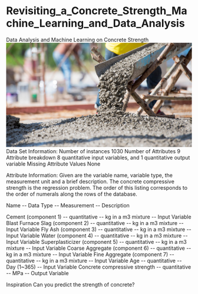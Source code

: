# Revisiting_a_Concrete_Strength_Machine_Learning_and_Data_Analysis
Data Analysis and Machine Learning on Concrete Strength
![](https://github.com/SoroushGhaderi/Revisiting_a_Concrete_Strength_Machine_Learning_and_Data_Analysis/blob/master/images/concrete_mix-692096736-5af8a50ea9d4f90036623585.jpg)
Data Set Information:
Number of instances 1030
Number of Attributes 9
Attribute breakdown 8 quantitative input variables, and 1 quantitative output variable
Missing Attribute Values None

Attribute Information:
Given are the variable name, variable type, the measurement unit and a brief description. The concrete compressive strength is the regression problem. The order of this listing corresponds to the order of numerals along the rows of the database.

Name -- Data Type -- Measurement -- Description

Cement (component 1) -- quantitative -- kg in a m3 mixture -- Input Variable
Blast Furnace Slag (component 2) -- quantitative -- kg in a m3 mixture -- Input Variable
Fly Ash (component 3) -- quantitative -- kg in a m3 mixture -- Input Variable
Water (component 4) -- quantitative -- kg in a m3 mixture -- Input Variable
Superplasticizer (component 5) -- quantitative -- kg in a m3 mixture -- Input Variable
Coarse Aggregate (component 6) -- quantitative -- kg in a m3 mixture -- Input Variable
Fine Aggregate (component 7) -- quantitative -- kg in a m3 mixture -- Input Variable
Age -- quantitative -- Day (1~365) -- Input Variable
Concrete compressive strength -- quantitative -- MPa -- Output Variable

Inspiration
Can you predict the strength of concrete?
